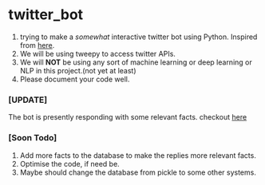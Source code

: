 # twitter_bot
1. trying to make a *somewhat* interactive twitter bot using Python. Inspired from [here](https://www.youtube.com/watch?v=W0wWwglE1Vc&t=0s).
2. We will be using tweepy to access twitter APIs.
3. We will **NOT** be using any sort of machine learning or deep learning or NLP in this project.(not yet at least)
4. Please document your code well.
### [UPDATE]
The bot is presently responding with some relevant facts. checkout [here](https://twitter.com/bot03490095)
### [Soon Todo]
1. Add more facts to the database to make the replies more relevant facts.
2. Optimise the code, if need be.
3. Maybe should change the database from pickle to some other systems.
